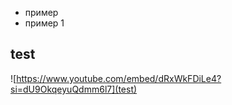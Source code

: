 
* пример
* пример 1

## test

![https://www.youtube.com/embed/dRxWkFDiLe4?si=dU9OkqeyuQdmm6l7](test)
